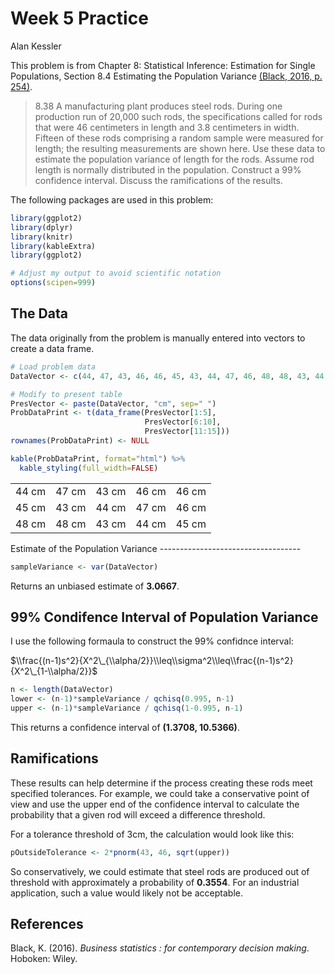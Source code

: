Week 5 Practice
================
Alan Kessler

This problem is from Chapter 8: Statistical Inference: Estimation for Single Populations, Section 8.4 Estimating the Population Variance [(Black, 2016, p. 254)](#ref).

> 8.38
> A manufacturing plant produces steel rods. During one production run of 20,000 such rods, the specifications called for rods that were 46 centimeters in length and 3.8 centimeters in width. Fifteen of these rods comprising a random sample were measured for length; the resulting measurements are shown here. Use these data to estimate the population variance of length for the rods. Assume rod length is normally distributed in the population. Construct a 99% confidence interval. Discuss the ramifications of the results.

The following packages are used in this problem:

``` r
library(ggplot2)
library(dplyr)
library(knitr)
library(kableExtra)
library(ggplot2)

# Adjust my output to avoid scientific notation
options(scipen=999)
```

The Data
--------

The data originally from the problem is manually entered into vectors to create a data frame.

``` r
# Load problem data
DataVector <- c(44, 47, 43, 46, 46, 45, 43, 44, 47, 46, 48, 48, 43, 44, 45)

# Modify to present table
PresVector <- paste(DataVector, "cm", sep=" ")
ProbDataPrint <- t(data_frame(PresVector[1:5], 
                              PresVector[6:10], 
                              PresVector[11:15]))
rownames(ProbDataPrint) <- NULL

kable(ProbDataPrint, format="html") %>%
  kable_styling(full_width=FALSE)
```

<table class="table" style="width: auto !important; margin-left: auto; margin-right: auto;">
<tbody>
<tr>
<td style="text-align:left;">
44 cm
</td>
<td style="text-align:left;">
47 cm
</td>
<td style="text-align:left;">
43 cm
</td>
<td style="text-align:left;">
46 cm
</td>
<td style="text-align:left;">
46 cm
</td>
</tr>
<tr>
<td style="text-align:left;">
45 cm
</td>
<td style="text-align:left;">
43 cm
</td>
<td style="text-align:left;">
44 cm
</td>
<td style="text-align:left;">
47 cm
</td>
<td style="text-align:left;">
46 cm
</td>
</tr>
<tr>
<td style="text-align:left;">
48 cm
</td>
<td style="text-align:left;">
48 cm
</td>
<td style="text-align:left;">
43 cm
</td>
<td style="text-align:left;">
44 cm
</td>
<td style="text-align:left;">
45 cm
</td>
</tr>
</tbody>
</table>
Estimate of the Population Variance
-----------------------------------

``` r
sampleVariance <- var(DataVector)
```

Returns an unbiased estimate of **3.0667**.

99% Condifence Interval of Population Variance
----------------------------------------------

I use the following formaula to construct the 99% confidnce interval:

$\\frac{(n-1)s^2}{X^2\_{\\alpha/2}}\\leq\\sigma^2\\leq\\frac{(n-1)s^2}{X^2\_{1-\\alpha/2}}$

``` r
n <- length(DataVector)
lower <- (n-1)*sampleVariance / qchisq(0.995, n-1)
upper <- (n-1)*sampleVariance / qchisq(1-0.995, n-1)
```

This returns a confidence interval of **(1.3708, 10.5366)**.

Ramifications
-------------

These results can help determine if the process creating these rods meet specified tolerances. For example, we could take a conservative point of view and use the upper end of the confidence interval to calculate the probability that a given rod will exceed a difference threshold.

For a tolerance threshold of 3cm, the calculation would look like this:

``` r
pOutsideTolerance <- 2*pnorm(43, 46, sqrt(upper))
```

So conservatively, we could estimate that steel rods are produced out of threshold with approximately a probability of **0.3554**. For an industrial application, such a value would likely not be acceptable.

References
----------

Black, K. (2016). *Business statistics : for contemporary decision making*. Hoboken: Wiley.
